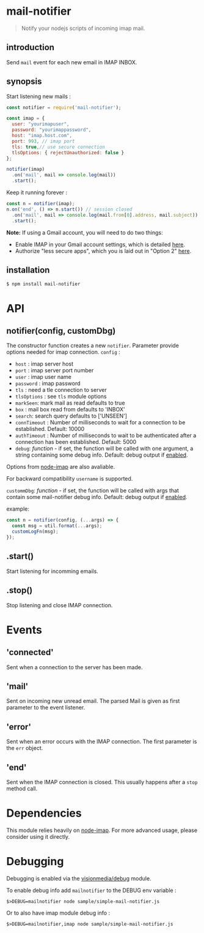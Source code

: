 mail-notifier
=============

> Notify your nodejs scripts of incoming imap mail.

introduction
------------
Send `mail` event for each new email in IMAP INBOX. 

synopsis
--------
Start listening new mails :

```javascript
const notifier = require('mail-notifier');

const imap = {
  user: "yourimapuser",
  password: "yourimappassword",
  host: "imap.host.com",
  port: 993, // imap port
  tls: true,// use secure connection
  tlsOptions: { rejectUnauthorized: false }
};

notifier(imap)
  .on('mail', mail => console.log(mail))
  .start();
```  

Keep it running forever :

```javascript
const n = notifier(imap);
n.on('end', () => n.start()) // session closed
  .on('mail', mail => console.log(mail.from[0].address, mail.subject))
  .start();
```
**Note:** If using a Gmail account, you will need to do two things:
* Enable IMAP in your Gmail account settings, which is detailed [here](https://support.google.com/mail/answer/7126229?hl=en).
* Authorize "less secure apps", which you is laid out in "Option 2" [here](https://support.google.com/accounts/answer/6010255?hl=en).

installation
------------

    $ npm install mail-notifier

API
===

notifier(config, customDbg)
----------------
The constructor function creates a new `notifier`. Parameter provide options needed for imap connection.
`config` :

* `host` :  imap server host
* `port` :  imap server port number
* `user` :  imap user name
* `password` :  imap password
* `tls` :  need a tle connection to server
* `tlsOptions` : see `tls` module options
* `markSeen`: mark mail as read defaults to true
* `box` : mail box read from defaults to 'INBOX'
* `search`: search query defaults to ['UNSEEN']
* `connTimeout` : Number of milliseconds to wait for a connection to be established. Default: 10000
* `authTimeout` : Number of milliseconds to wait to be authenticated after a connection has been established. Default: 5000
* `debug`: *function* - if set, the function will be called with one argument, a string containing some debug info. Default: debug output if [enabled](#debugging).

Options from [node-imap](https://github.com/mscdex/node-imap#connection-instance-methods) are also avaliable.

For backward compatibility `username` is supported.

`custommDbg`: *function* - if set, the function will be called with args that contain some mail-notifier debug info. Default: debug output if [enabled](#debugging).

example:
```javascript
const n = notifier(config, (...args) => {
  const msg = util.format(...args);
  customLogFn(msg);
});
```

.start()
------------------------------------
Start listening for incomming emails.

.stop()
------------------------------------
Stop listening and close IMAP connection.

Events
======

'connected'
-----
Sent when a connection to the server has been made.

'mail'
-----
Sent on incoming new unread email. The parsed Mail is given as first parameter to the event listener.

'error'
-----
Sent when an error occurs with the IMAP connection. The first parameter is the `err` object.

'end'
-----
Sent when the IMAP connection is closed. This usually happens after a `stop` method call.

Dependencies
============

This module relies heavily on [node-imap](https://github.com/mscdex/node-imap). For more advanced usage, please consider
using it directly.


Debugging
=========

Debugging is enabled via the [visionmedia/debug](https://github.com/visionmedia/debug) module.

To enable debug info add `mailnotifier` to the DEBUG env variable :

```sg
$>DEBUG=mailnotifier node sample/simple-mail-notifier.js
```

Or to also have imap module debug info :

```sg
$>DEBUG=mailnotifier,imap node sample/simple-mail-notifier.js
```

